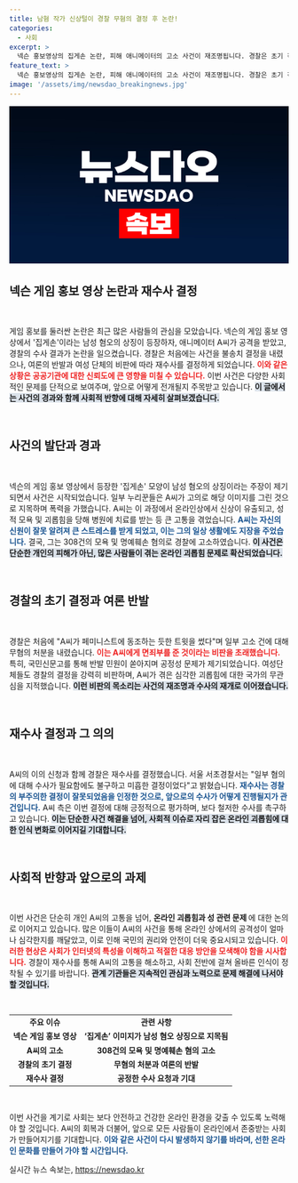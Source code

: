 ```yaml
---
title: 남혐 작가 신상털이 경찰 무혐의 결정 후 논란!
categories:
  - 사회
excerpt: >
  넥슨 홍보영상의 집게손 논란, 피해 애니메이터의 고소 사건이 재조명됩니다. 경찰은 초기 각하 결정을 번복하고 재수사를 예고하며, 양측의 팽팽한 갈등이 다시금 주목받고 있습니다. 과연 공정한 정의는 이뤄질까요?
feature_text: >
  넥슨 홍보영상의 집게손 논란, 피해 애니메이터의 고소 사건이 재조명됩니다. 경찰은 초기 각하 결정을 번복하고 재수사를 예고하며, 양측의 팽팽한 갈등이 다시금 주목받고 있습니다. 과연 공정한 정의는 이뤄질까요?
image: '/assets/img/newsdao_breakingnews.jpg'
---
```


<p><img src="/assets/img/newsdao_breakingnews.jpg" alt="pcversion 속보" /></p>

<h2 data-ke-size="size26">넥슨 게임 홍보 영상 논란과 재수사 결정</h2>

<p data-ke-size="size16">&nbsp;</p>

<p>게임 홍보를 둘러싼 논란은 최근 많은 사람들의 관심을 모았습니다. 넥슨의 게임 홍보 영상에서 '집게손'이라는 남성 혐오의 상징이 등장하자, 애니메이터 A씨가 공격을 받았고, 경찰의 수사 결과가 논란을 일으켰습니다. 경찰은 처음에는 사건을 불송치 결정을 내렸으나, 여론의 반발과 여성 단체의 비판에 따라 재수사를 결정하게 되었습니다. <b><span style="color: #ee2323;">이와 같은 상황은 공공기관에 대한 신뢰도에 큰 영향을 미칠 수 있습니다.</span></b> 이번 사건은 다양한 사회적인 문제를 단적으로 보여주며, 앞으로 어떻게 전개될지 주목받고 있습니다. <b><span style="background-color: #21538527;">이 글에서는 사건의 경과와 함께 사회적 반향에 대해 자세히 살펴보겠습니다.</span></b></p>

<p data-ke-size="size16">&nbsp;</p>

<h2 data-ke-size="size26">사건의 발단과 경과</h2>

<p data-ke-size="size16">&nbsp;</p>

<p>넥슨의 게임 홍보 영상에서 등장한 '집게손' 모양이 남성 혐오의 상징이라는 주장이 제기되면서 사건은 시작되었습니다. 일부 누리꾼들은 A씨가 고의로 해당 이미지를 그린 것으로 지목하며 폭력을 가했습니다. A씨는 이 과정에서 온라인상에서 신상이 유출되고, 성적 모욕 및 괴롭힘을 당해 병원에 치료를 받는 등 큰 고통을 겪었습니다. <b><span style="color: #1a5490;">A씨는 자신의 신원이 잘못 알려져 큰 스트레스를 받게 되었고, 이는 그의 일상 생활에도 지장을 주었습니다.</span></b> 결국, 그는 308건의 모욕 및 명예훼손 혐의로 경찰에 고소하였습니다. <b><span style="background-color: #21538527;">이 사건은 단순한 개인의 피해가 아닌, 많은 사람들이 겪는 온라인 괴롭힘 문제로 확산되었습니다.</span></b></p>

<p data-ke-size="size16">&nbsp;</p>

<h2 data-ke-size="size26">경찰의 초기 결정과 여론 반발</h2>

<p data-ke-size="size16">&nbsp;</p>

<p>경찰은 처음에 "A씨가 페미니스트에 동조하는 듯한 트윗을 썼다"며 일부 고소 건에 대해 무혐의 처분을 내렸습니다. <b><span style="color: #ee2323;">이는 A씨에게 면죄부를 준 것이라는 비판을 초래했습니다.</span></b> 특히, 국민신문고를 통해 반발 민원이 쏟아지며 공정성 문제가 제기되었습니다. 여성단체들도 경찰의 결정을 강력히 비판하며, A씨가 겪은 심각한 괴롭힘에 대한 국가의 무관심을 지적했습니다. <b><span style="background-color: #21538527;">이런 비판의 목소리는 사건의 재조명과 수사의 재개로 이어졌습니다.</span></b> </p>

<p data-ke-size="size16">&nbsp;</p>

<h2 data-ke-size="size26">재수사 결정과 그 의의</h2>

<p data-ke-size="size16">&nbsp;</p>

<p>A씨의 이의 신청과 함께 경찰은 재수사를 결정했습니다. 서울 서초경찰서는 "일부 혐의에 대해 수사가 필요함에도 불구하고 미흡한 결정이었다"고 밝혔습니다. <b><span style="color: #1a5490;">재수사는 경찰의 부주의한 결정이 잘못되었음을 인정한 것으로, 앞으로의 수사가 어떻게 진행될지가 관건입니다.</span></b> A씨 측은 이번 결정에 대해 긍정적으로 평가하며, 보다 철저한 수사를 촉구하고 있습니다. <b><span style="background-color: #21538527;">이는 단순한 사건 해결을 넘어, 사회적 이슈로 자리 잡은 온라인 괴롭힘에 대한 인식 변화로 이어지길 기대합니다.</span></b></p>

<p data-ke-size="size16">&nbsp;</p>

<h2 data-ke-size="size26">사회적 반향과 앞으로의 과제</h2>

<p data-ke-size="size16">&nbsp;</p>

<p>이번 사건은 단순히 개인 A씨의 고통을 넘어, <b>온라인 괴롭힘과 성 관련 문제 </b>에 대한 논의로 이어지고 있습니다. 많은 이들이 A씨의 사건을 통해 온라인 상에서의 공격성이 얼마나 심각한지를 깨달았고, 이로 인해 국민의 권리와 안전이 더욱 중요시되고 있습니다. <b><span style="color: #ee2323;">이러한 현상은 사회가 인터넷의 특성을 이해하고 적절한 대응 방안을 모색해야 함을 시사합니다.</span></b> 경찰이 재수사를 통해 A씨의 고통을 해소하고, 사회 전반에 걸쳐 올바른 인식이 정착될 수 있기를 바랍니다. <b><span style="background-color: #21538527;">관계 기관들은 지속적인 관심과 노력으로 문제 해결에 나서야 할 것입니다.</span></b></p>

<p data-ke-size="size16">&nbsp;</p>

<table>
<tr>
<td style="text-align: center; height: 17px;"><b>주요 이슈</b></td>
<td style="text-align: center; height: 17px;"><b>관련 사항</b></td>
</tr>
<tr>
<td style="text-align: center; height: 17px;"><b>넥슨 게임 홍보 영상</b></td>
<td style="text-align: center; height: 17px;"><b>‘집게손’ 이미지가 남성 혐오 상징으로 지목됨</b></td>
</tr>
<tr>
<td style="text-align: center; height: 17px;"><b>A씨의 고소</b></td>
<td style="text-align: center; height: 17px;"><b>308건의 모욕 및 명예훼손 혐의 고소</b></td>
</tr>
<tr>
<td style="text-align: center; height: 17px;"><b>경찰의 초기 결정</b></td>
<td style="text-align: center; height: 17px;"><b>무혐의 처분과 여론의 반발</b></td>
</tr>
<tr>
<td style="text-align: center; height: 17px;"><b>재수사 결정</b></td>
<td style="text-align: center; height: 17px;"><b>공정한 수사 요청과 기대</b></td>
</tr>
</table>

<p data-ke-size="size16">&nbsp;</p>

<p>이번 사건을 계기로 사회는 보다 안전하고 건강한 온라인 환경을 갖출 수 있도록 노력해야 할 것입니다. A씨의 회복과 더불어, 앞으로 모든 사람들이 온라인에서 존중받는 사회가 만들어지기를 기대합니다. <b><span style="color: #1a5490;">이와 같은 사건이 다시 발생하지 않기를 바라며, 선한 온라인 문화를 만들어 가야 할 시간입니다.</span></b></p>
실시간 뉴스 속보는, <a href="https://newsdao.kr" rel="dofollow">https://newsdao.kr</a>


